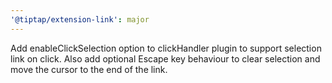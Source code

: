 ```yaml
---
'@tiptap/extension-link': major
---
```


Add enableClickSelection option to clickHandler plugin to support selection link on click. Also add optional Escape key behaviour to clear selection and move the cursor to the end of the link.
